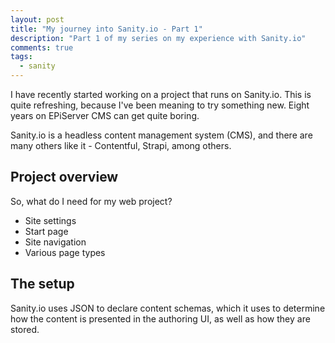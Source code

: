 ```yaml
---
layout: post
title: "My journey into Sanity.io - Part 1"
description: "Part 1 of my series on my experience with Sanity.io"
comments: true
tags:
  - sanity
---
```


I have recently started working on a project that runs on Sanity.io. This is quite refreshing, because I've been meaning to try something new. Eight years on EPiServer CMS can get quite boring.

Sanity.io is a headless content management system (CMS), and there are many others like it - Contentful, Strapi, among others.

## Project overview

So, what do I need for my web project?

* Site settings
* Start page
* Site navigation
* Various page types

## The setup

Sanity.io uses JSON to declare content schemas, which it uses to determine how the content is presented in the authoring UI, as well as how they are stored.
